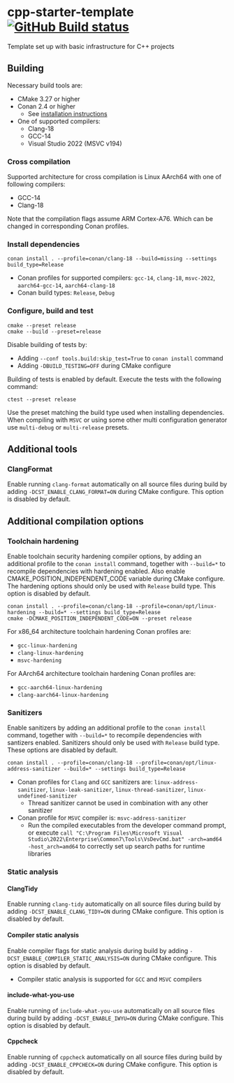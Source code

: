# cpp-starter-template [![GitHub Build status](https://github.com/melinda-sw/cpp-starter-template/actions/workflows/ci.yml/badge.svg?branch=master)](https://github.com/melinda-sw/cpp-starter-template/actions/workflows/ci.yml)

Template set up with basic infrastructure for C++ projects

## Building
Necessary build tools are:
* CMake 3.27 or higher
* Conan 2.4 or higher
  * See [installation instructions](https://docs.conan.io/2/installation.html)
* One of supported compilers:
  * Clang-18
  * GCC-14
  * Visual Studio 2022 (MSVC v194)

### Cross compilation
Supported architecture for cross compilation is Linux AArch64 with one of following compilers:
* GCC-14
* Clang-18

Note that the compilation flags assume ARM Cortex-A76. Which can be changed in corresponding Conan profiles.

### Install dependencies
```
conan install . --profile=conan/clang-18 --build=missing --settings build_type=Release
```
* Conan profiles for supported compilers: `gcc-14`, `clang-18`, `msvc-2022`, `aarch64-gcc-14`, `aarch64-clang-18`
* Conan build types: `Release`, `Debug`

### Configure, build and test
```
cmake --preset release
cmake --build --preset=release
```
Disable building of tests by:
* Adding `--conf tools.build:skip_test=True` to `conan install` command
* Adding `-DBUILD_TESTING=OFF` during CMake configure

Building of tests is enabled by default. Execute the tests with the following command:
```
ctest --preset release
```

Use the preset matching the build type used when installing dependencies.
When compiling with `MSVC` or using some other multi configuration generator use
`multi-debug` or `multi-release` presets.

## Additional tools
### ClangFormat 
Enable running `clang-format` automatically on all source files during build by
adding `-DCST_ENABLE_CLANG_FORMAT=ON` during CMake configure. This option is
disabled by default.

## Additional compilation options
### Toolchain hardening
Enable toolchain security hardening compiler options, by adding an additional
profile to the `conan install` command, together with `--build=*` to recompile
dependencies with hardening enabled. Also enable CMAKE\_POSITION\_INDEPENDENT\_CODE
variable during CMake configure. The hardening options should only be used
with `Release` build type. This option is disabled by default.
```
conan install . --profile=conan/clang-18 --profile=conan/opt/linux-hardening --build=* --settings build_type=Release
cmake -DCMAKE_POSITION_INDEPENDENT_CODE=ON --preset release
```
For x86\_64 architecture toolchain hardening Conan profiles are:
* `gcc-linux-hardening`
* `clang-linux-hardening`
* `msvc-hardening`

For AArch64 architecture toolchain hardening Conan profiles are:
* `gcc-aarch64-linux-hardening`
* `clang-aarch64-linux-hardening`

### Sanitizers
Enable sanitizers by adding an additional profile to the `conan install` command,
together with `--build=*` to recompile dependencies with santizers enabled. Sanitizers
should only be used with `Release` build type. These options are disabled by default.
```
conan install . --profile=conan/clang-18 --profile=conan/opt/linux-address-sanitizer --build=* --settings build_type=Release
```
* Conan profiles for `Clang` and `GCC` sanitizers are: `linux-address-sanitizer`, `linux-leak-sanitizer`, `linux-thread-sanitizer`, `linux-undefined-sanitizer`
  * Thread sanitizer cannot be used in combination with any other sanitizer
* Conan profile for `MSVC` compiler is: `msvc-address-sanitizer`
  * Run the compiled executables from the developer command prompt, or execute `call "C:\Program Files\Microsoft Visual Studio\2022\Enterprise\Common7\Tools\VsDevCmd.bat" -arch=amd64 -host_arch=amd64` to correctly set up search paths for runtime libraries

### Static analysis
#### ClangTidy
Enable running `clang-tidy` automatically on all source files during build by
adding `-DCST_ENABLE_CLANG_TIDY=ON` during CMake configure. This option is
disabled by default.

#### Compiler static analysis
Enable compiler flags for static analysis during build by adding `-DCST_ENABLE_COMPILER_STATIC_ANALYSIS=ON`
during CMake configure. This option is disabled by default.
* Compiler static analysis is supported for `GCC` and `MSVC` compilers

#### include-what-you-use
Enable running of `include-what-you-use` automatically on all source files during
build by adding `-DCST_ENABLE_IWYU=ON` during CMake configure. This option is
disabled by default.

#### Cppcheck
Enable running of `cppcheck` automatically on all source files during build by 
adding `-DCST_ENABLE_CPPCHECK=ON` during CMake configure. This option is disabled 
by default.
